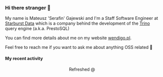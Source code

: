 ### Hi there stranger 👋

My name is Mateusz 'Serafin' Gajewski and I'm a Staff Software Engineer at [Starburst Data](https://github.com/starburstdata) which is a company behind the development of the [Trino](http://github.com/trinodb/trino) query engine (a.k.a. PrestoSQL)

You can find more details about me on my website [wendigo.pl](https://wendigo.pl).

Feel free to reach me if you want to ask me about anything OSS related 🙂

#### My recent activity

<!--GITHUB_ACTIVITY:{"rows": 5}-->


<p align="center">
  Refreshed @
  <b><!--TIMESTAMP--></b>
</p>
